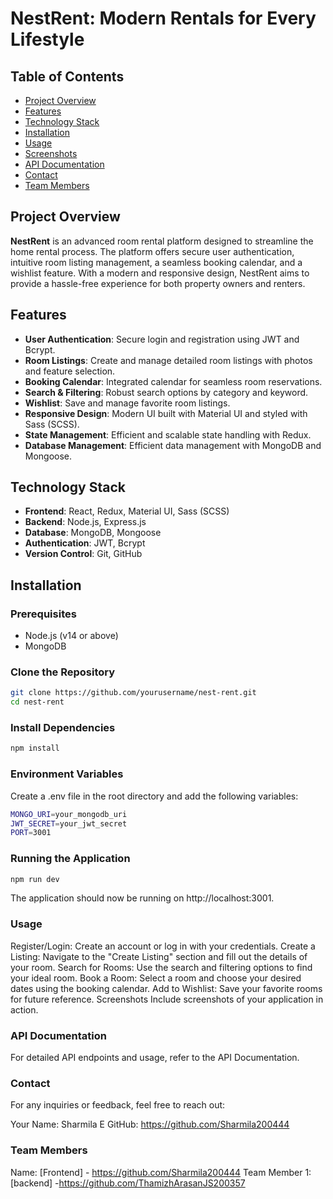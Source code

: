 # NestRent: Modern Rentals for Every Lifestyle

## Table of Contents

- [Project Overview](#project-overview)
- [Features](#features)
- [Technology Stack](#technology-stack)
- [Installation](#installation)
- [Usage](#usage)
- [Screenshots](#screenshots)
- [API Documentation](#api-documentation)
- [Contact](#contact)
- [Team Members](#team-members)

## Project Overview

**NestRent** is an advanced room rental platform designed to streamline the home rental process. The platform offers secure user authentication, intuitive room listing management, a seamless booking calendar, and a wishlist feature. With a modern and responsive design, NestRent aims to provide a hassle-free experience for both property owners and renters.

## Features

- **User Authentication**: Secure login and registration using JWT and Bcrypt.
- **Room Listings**: Create and manage detailed room listings with photos and feature selection.
- **Booking Calendar**: Integrated calendar for seamless room reservations.
- **Search & Filtering**: Robust search options by category and keyword.
- **Wishlist**: Save and manage favorite room listings.
- **Responsive Design**: Modern UI built with Material UI and styled with Sass (SCSS).
- **State Management**: Efficient and scalable state handling with Redux.
- **Database Management**: Efficient data management with MongoDB and Mongoose.

## Technology Stack

- **Frontend**: React, Redux, Material UI, Sass (SCSS)
- **Backend**: Node.js, Express.js
- **Database**: MongoDB, Mongoose
- **Authentication**: JWT, Bcrypt
- **Version Control**: Git, GitHub

## Installation

### Prerequisites

- Node.js (v14 or above)
- MongoDB

### Clone the Repository

```bash
git clone https://github.com/yourusername/nest-rent.git
cd nest-rent
```

### Install Dependencies
```bash
npm install
```

### Environment Variables
Create a .env file in the root directory and add the following variables:

```bash
MONGO_URI=your_mongodb_uri
JWT_SECRET=your_jwt_secret
PORT=3001
```

### Running the Application
```bash
npm run dev
```
The application should now be running on http://localhost:3001.

### Usage
Register/Login: Create an account or log in with your credentials.
Create a Listing: Navigate to the "Create Listing" section and fill out the details of your room.
Search for Rooms: Use the search and filtering options to find your ideal room.
Book a Room: Select a room and choose your desired dates using the booking calendar.
Add to Wishlist: Save your favorite rooms for future reference.
Screenshots
Include screenshots of your application in action.

### API Documentation
For detailed API endpoints and usage, refer to the API Documentation.

### Contact
For any inquiries or feedback, feel free to reach out:

Your Name: Sharmila E
GitHub: https://github.com/Sharmila200444

### Team Members
Name: [Frontend] - https://github.com/Sharmila200444
Team Member 1: [backend] -https://github.com/ThamizhArasanJS200357

